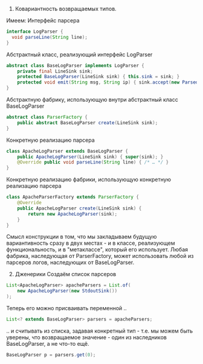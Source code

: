 1. Ковариантность возвращаемых типов.

Имеем:
Интерфейс парсера
```java
interface LogParser {
  void parseLine(String line);
}
```
Абстрактный класс, реализующий интерфейс LogParser
```java
abstract class BaseLogParser implements LogParser {
    private final LineSink sink;
    protected BaseLogParser(LineSink sink) { this.sink = sink; }
    protected void emit(String msg, String ip) { sink.accept(new ParsedLine(msg, ip)); }
}
```
Абстрактную фабрику, использующую внутри абстрактный класс BaseLogParser
```java
abstract class ParserFactory {
    public abstract BaseLogParser create(LineSink sink);
}
```
Конкретную реализацию парсера
```java
class ApacheLogParser extends BaseLogParser {
    public ApacheLogParser(LineSink sink) { super(sink); }
    @Override public void parseLine(String line) { /* … */ }
}
```
Конкретную реализацию фабрики, использующую конкретную реализацию парсера
```java
class ApacheParserFactory extends ParserFactory {
    @Override
    public ApacheLogParser create(LineSink sink) {
        return new ApacheLogParser(sink);
    }
}
```
Смысл конструкции в том, что мы закладываем будущую вариантивность сразу в двух местах - и в классе, реализующем функциональность, и в "метаклассе", который его использует.
Любая фабрика, наследующая от ParserFactory, может использовать любой из парсеров логов, наследующих от BaseLogParser. 





2. Дженерики
Создаём список парсеров
```java
List<ApacheLogParser> apacheParsers = List.of(
    new ApacheLogParser(new StdoutSink())
);
```
Теперь его можно присваивать переменной ..
```java
List<? extends BaseLogParser> parsers = apacheParsers;
```
.. и считывать из списка, задавая конкретный тип  - т.е. мы можем быть уверены, что возвращаемое значение - один из наследников BaseLogParser, а не что-то ещё.
```java
BaseLogParser p = parsers.get(0);
```
